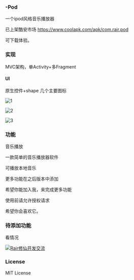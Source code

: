 ### -Pod
一个ipod风格音乐播放器

已上架酷安市场
https://www.coolapk.com/apk/com.rair.pod

可下载体验。

### 实现
MVC架构，单Activity+多Fragment

#### UI
原生控件+shape
几个主要图标

![1]

![2]

![3]

### 功能
音乐播放

一款简单的音乐播放器软件

可播放本地音乐

更多功能在之后版本中添加

希望你能加入我，来完成更多功能

使用前请允许授权请求

希望你会喜欢它。

### 待添加功能
看情况

<a target="_blank" href="//shang.qq.com/wpa/qunwpa?idkey=11b47a08c42516d9f3685f7a54ee1b1197786fc03734e45f8f02aa54311f6f33"><img border="0" src="//pub.idqqimg.com/wpa/images/group.png" alt="Rair修仙开发交流" title="Rair修仙开发交流"></a>


### License
MIT License


[1]:http://image.coolapk.com/apk_image/2017/0722/Screenshot_20170722-224454-for-151371-o_1blle8lm51vka17r1sfmkgp1ian15-uid-778419.jpg
[2]:http://image.coolapk.com/apk_image/2017/0722/Screenshot_20170722-224505-for-151371-o_1blle8lm517d0dg81bjsoo6122417-uid-778419.jpg
[3]:http://image.coolapk.com/apk_image/2017/0722/Screenshot_20170722-224452-for-151371-o_1blle8lm5mf277ki7phmo123214-uid-778419.jpg
